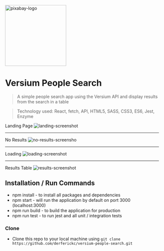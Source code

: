 <a href="https://github.com/derferickc/versium-people-search">
	<img src="https://ga0.imgix.net/logo/o/101565-1432803184-9519455?auto=format&ch=Width%2CDPR&dpr=2.63&ixjsv=2.0.0&ixlib=rb-1.0.0&q=38&w=400" title="versium-logo" alt="pixabay-logo" width="200">
</a>

# Versium People Search

> A simple people search app using the Versium API and display results from the search in a table

> Technology used: React, fetch, API, HTML5, SASS, CSS3, ES6, Jest, Enzyme

Landing Page
<img src="https://firebasestorage.googleapis.com/v0/b/pixabay-search-app.appspot.com/o/landing.png?alt=media&token=9a86fe5a-eefe-46b7-92a8-eb38657d1834" title="landing-screenshot" alt="landing-screenshot">

---

No Results
<img src="https://firebasestorage.googleapis.com/v0/b/pixabay-search-app.appspot.com/o/no-results.png?alt=media&token=c9e2169a-f50b-412d-9d2d-db75d52b5ff1" title="no-results-screenshot" alt="no-results-screensho">

---

Loading
<img src="https://firebasestorage.googleapis.com/v0/b/pixabay-search-app.appspot.com/o/Loading.png?alt=media&token=24699bc1-8ce1-4351-bd8e-6df1b81aef48" title="loading-screenshot" alt="loading-screenshot">

---

Results Table
<img src="https://firebasestorage.googleapis.com/v0/b/pixabay-search-app.appspot.com/o/results.png?alt=media&token=0ad3e05b-c415-486f-917d-cb51eb7dd0a8" title="results-screenshot" alt="results-screenshot">

## Installation / Run Commands

- npm install - to install all packages and dependencies
- npm start - will run the application by default on port 3000 (localhost:3000)
- npm run build - to build the application for production
- npm run test - to run jest and all unit / integration tests

### Clone

- Clone this repo to your local machine using `git clone https://github.com/derferickc/versium-people-search.git`
